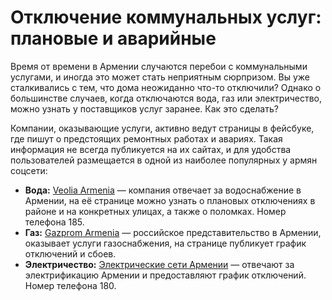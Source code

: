 # Отключение коммунальных услуг: плановые и аварийные

Время от времени в Армении случаются перебои с коммунальными услугами, и иногда это может стать неприятным сюрпризом. Вы уже сталкивались с тем, что дома неожиданно что-то отключили? Однако о большинстве случаев, когда отключаются вода, газ или электричество, можно узнать у поставщиков услуг заранее. Как это сделать?

Компании, оказывающие услуги, активно ведут страницы в фейсбуке, где пишут о предстоящих ремонтных работах и авариях. Такая информация не всегда публикуется на их сайтах, и для удобства пользователей размещается в одной из наиболее популярных у армян соцсети:

- **Вода:** [Veolia Armenia](https://www.facebook.com/veolia.armenia) — компания отвечает за водоснабжение в Армении, на её странице можно узнать о плановых отключениях в районе и на конкретных улицах, а также о поломках. Номер телефона 185.
- **Газ:** [Gazprom Armenia](https://www.facebook.com/gazpromarmenia.am) — российское представительство в Армении, оказывает услуги газоснабжения, на странице публикует график отключений и сбоев.
- **Электричество:** [Электрические сети Армении](https://www.ena.am/index.aspx?lang=3) — отвечают за электрификацию Армении и предоставляют график отключений. Номер телефона 180.
